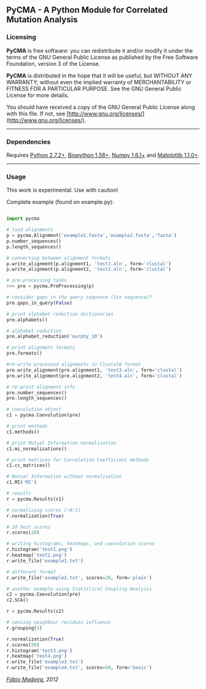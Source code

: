 ## PyCMA - A Python Module for Correlated Mutation Analysis

### Licensing


**PyCMA** is free software: you can redistribute it and/or modify it under the terms of the GNU General Public License as published by the Free Software Foundation, version 3 of the License.

**PyCMA** is distributed in the hope that it will be useful, but WITHOUT ANY WARRANTY; without even the implied warranty of MERCHANTABILITY or FITNESS FOR A PARTICULAR PURPOSE. See the GNU General Public License for more details.

You should have received a copy of the GNU General Public License along with this file. If not, see [http://www.gnu.org/licenses/](http://www.gnu.org/licenses/).

---

### Dependencies

Requires [Python 2.7.2+](http://python.org/),
[Biopython 1.58+](http://biopython.org/),
[Numpy 1.6.1+](http://numpy.scipy.org/) and
[Matplotlib 1.1.0+](http://matplotlib.sourceforge.net/).

 ---

### Usage

This work is experimental. Use with caution!

Complete example (found on example.py):

```python

import pycma

# load alignments
p = pycma.Alignment('example1.fasta','example2.fasta','fasta')
p.number_sequences()
p.length_sequences()

# converting between alignment formats
p.write_alignment(p.alignment1, 'test1.aln', form='clustal')
p.write_alignment(p.alignment2, 'test2.aln', form='clustal')

# pre-processing tasks
>>> pre = pycma.PreProcessing(p)

# consider gaps in the query sequence (1st sequence)?
pre.gaps_in_query(False)

# print alphabet reduction dictionaries
pre.alphabets()

# alphabet reduction
pre.alphabet_reduction('murphy_10')

# print alignment formats
pre.formats()

#re-write processed alignments in ClustalW format
pre.write_alignment(pre.alignment1, 'test3.aln', form='clustal')
pre.write_alignment(pre.alignment2, 'test4.aln', form='clustal')

# re-print alignment info
pre.number_sequences()
pre.length_sequences()

# coevolution object
c1 = pycma.Coevolution(pre)

# print methods
c1.methods()

# print Mutual Information normalisation
c1.mi_normalizations()

# print matrices for Correlation Coefficient methods 
c1.cc_matrices()

# Mutual Information without normalisation
c1.MI('MI')

# results  
r = pycma.Results(c1)

# normalizing scores [~0:1]
r.normalization(True)

# 20 best scores
r.scores(20)

# writing histograms, heatmaps, and coevolution scores
r.histogram('test1.png')
r.heatmap('test2.png')
r.write_file('example1.txt')

# different format
r.write_file('example2.txt', scores=20, form='plain')

# another example using Statistical Coupling Analysis
c2 = pycma.Coevolution(pre)
c2.SCA()

r = pycma.Results(c2)

# sensing neighbour residues influence
r.grouping(3)

r.normalization(True)
r.scores(50)
r.histogram('test3.png')
r.heatmap('test4.png')
r.write_file('example3.txt')
r.write_file('example4.txt', scores=50, form='basic')
```

*[Fábio Madeira](biomadeira.github.io), 2012*
